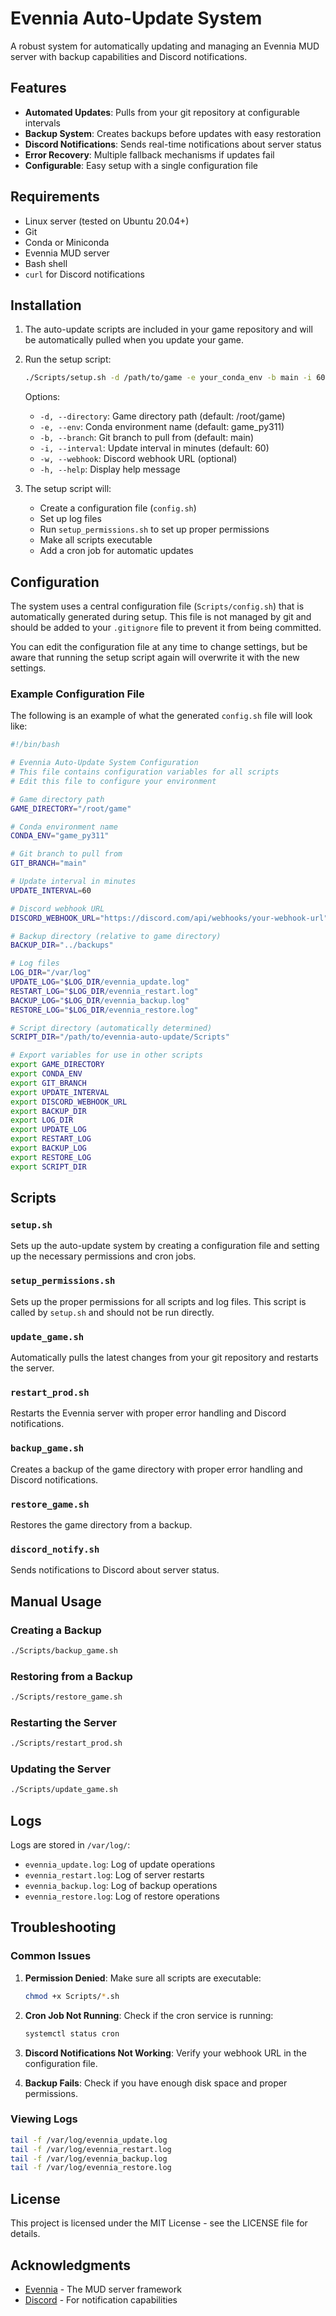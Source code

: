 # Evennia Auto-Update System

A robust system for automatically updating and managing an Evennia MUD server with backup capabilities and Discord notifications.

## Features

- **Automated Updates**: Pulls from your git repository at configurable intervals
- **Backup System**: Creates backups before updates with easy restoration
- **Discord Notifications**: Sends real-time notifications about server status
- **Error Recovery**: Multiple fallback mechanisms if updates fail
- **Configurable**: Easy setup with a single configuration file

## Requirements

- Linux server (tested on Ubuntu 20.04+)
- Git
- Conda or Miniconda
- Evennia MUD server
- Bash shell
- `curl` for Discord notifications

## Installation

1. The auto-update scripts are included in your game repository and will be automatically pulled when you update your game.

2. Run the setup script:
   ```bash
   ./Scripts/setup.sh -d /path/to/game -e your_conda_env -b main -i 60 -w "https://discord.com/api/webhooks/your-webhook-url"
   ```

   Options:
   - `-d, --directory`: Game directory path (default: /root/game)
   - `-e, --env`: Conda environment name (default: game_py311)
   - `-b, --branch`: Git branch to pull from (default: main)
   - `-i, --interval`: Update interval in minutes (default: 60)
   - `-w, --webhook`: Discord webhook URL (optional)
   - `-h, --help`: Display help message

3. The setup script will:
   - Create a configuration file (`config.sh`)
   - Set up log files
   - Run `setup_permissions.sh` to set up proper permissions
   - Make all scripts executable
   - Add a cron job for automatic updates

## Configuration

The system uses a central configuration file (`Scripts/config.sh`) that is automatically generated during setup. This file is not managed by git and should be added to your `.gitignore` file to prevent it from being committed.

You can edit the configuration file at any time to change settings, but be aware that running the setup script again will overwrite it with the new settings.

### Example Configuration File

The following is an example of what the generated `config.sh` file will look like:

```bash
#!/bin/bash

# Evennia Auto-Update System Configuration
# This file contains configuration variables for all scripts
# Edit this file to configure your environment

# Game directory path
GAME_DIRECTORY="/root/game"

# Conda environment name
CONDA_ENV="game_py311"

# Git branch to pull from
GIT_BRANCH="main"

# Update interval in minutes
UPDATE_INTERVAL=60

# Discord webhook URL
DISCORD_WEBHOOK_URL="https://discord.com/api/webhooks/your-webhook-url"

# Backup directory (relative to game directory)
BACKUP_DIR="../backups"

# Log files
LOG_DIR="/var/log"
UPDATE_LOG="$LOG_DIR/evennia_update.log"
RESTART_LOG="$LOG_DIR/evennia_restart.log"
BACKUP_LOG="$LOG_DIR/evennia_backup.log"
RESTORE_LOG="$LOG_DIR/evennia_restore.log"

# Script directory (automatically determined)
SCRIPT_DIR="/path/to/evennia-auto-update/Scripts"

# Export variables for use in other scripts
export GAME_DIRECTORY
export CONDA_ENV
export GIT_BRANCH
export UPDATE_INTERVAL
export DISCORD_WEBHOOK_URL
export BACKUP_DIR
export LOG_DIR
export UPDATE_LOG
export RESTART_LOG
export BACKUP_LOG
export RESTORE_LOG
export SCRIPT_DIR
```

## Scripts

### `setup.sh`

Sets up the auto-update system by creating a configuration file and setting up the necessary permissions and cron jobs.

### `setup_permissions.sh`

Sets up the proper permissions for all scripts and log files. This script is called by `setup.sh` and should not be run directly.

### `update_game.sh`

Automatically pulls the latest changes from your git repository and restarts the server.

### `restart_prod.sh`

Restarts the Evennia server with proper error handling and Discord notifications.

### `backup_game.sh`

Creates a backup of the game directory with proper error handling and Discord notifications.

### `restore_game.sh`

Restores the game directory from a backup.

### `discord_notify.sh`

Sends notifications to Discord about server status.

## Manual Usage

### Creating a Backup

```bash
./Scripts/backup_game.sh
```

### Restoring from a Backup

```bash
./Scripts/restore_game.sh
```

### Restarting the Server

```bash
./Scripts/restart_prod.sh
```

### Updating the Server

```bash
./Scripts/update_game.sh
```

## Logs

Logs are stored in `/var/log/`:
- `evennia_update.log`: Log of update operations
- `evennia_restart.log`: Log of server restarts
- `evennia_backup.log`: Log of backup operations
- `evennia_restore.log`: Log of restore operations

## Troubleshooting

### Common Issues

1. **Permission Denied**: Make sure all scripts are executable:
   ```bash
   chmod +x Scripts/*.sh
   ```

2. **Cron Job Not Running**: Check if the cron service is running:
   ```bash
   systemctl status cron
   ```

3. **Discord Notifications Not Working**: Verify your webhook URL in the configuration file.

4. **Backup Fails**: Check if you have enough disk space and proper permissions.

### Viewing Logs

```bash
tail -f /var/log/evennia_update.log
tail -f /var/log/evennia_restart.log
tail -f /var/log/evennia_backup.log
tail -f /var/log/evennia_restore.log
```

## License

This project is licensed under the MIT License - see the LICENSE file for details.

## Acknowledgments

- [Evennia](https://www.evennia.com/) - The MUD server framework
- [Discord](https://discord.com/) - For notification capabilities 